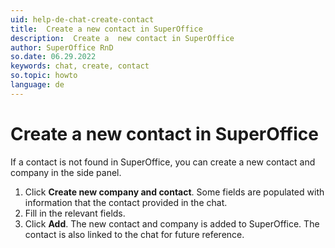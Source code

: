 ```yaml
---
uid: help-de-chat-create-contact
title:  Create a new contact in SuperOffice
description:  Create a  new contact in SuperOffice
author: SuperOffice RnD
so.date: 06.29.2022
keywords: chat, create, contact
so.topic: howto
language: de
---
```


# Create a new contact in SuperOffice

If a contact is not found in SuperOffice, you can create a new contact and company in the side panel.

1. Click **Create new company and contact**. Some fields are populated with information that the contact provided in the chat.
2. Fill in the relevant fields.
3. Click **Add**. The new contact and company is added to SuperOffice. The contact is also linked to the chat for future reference.


